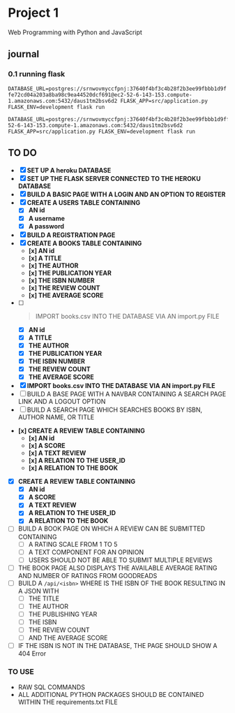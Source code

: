 # Project 1

Web Programming with Python and JavaScript

## journal

### 0.1 running flask
  `DATABASE_URL=postgres://srnwovmyccfpnj:37640f4bf3c4b28f2b3ee99fbbb1d9ffe72cd04a203a8ba98c9ea44520dcf691@ec2-52-6-143-153.compute-1.amazonaws.com:5432/daus1tm2bsv6d2 FLASK_APP=src/application.py FLASK_ENV=development flask run`
``` 
DATABASE_URL=postgres://srnwovmyccfpnj:37640f4bf3c4b28f2b3ee99fbbb1d9ffe72cd04a203a8ba98c9ea44520dcf691@ec2-52-6-143-153.compute-1.amazonaws.com:5432/daus1tm2bsv6d2 FLASK_APP=src/application.py FLASK_ENV=development flask run
```





## TO DO

* [x] **SET UP A heroku DATABASE**
* [x] **SET UP THE FLASK SERVER CONNECTED TO THE HEROKU DATABASE**
* [x] **BUILD A BASIC PAGE WITH A LOGIN AND AN OPTION TO REGISTER**
* [x] **CREATE A USERS TABLE CONTAINING**
    - [x] **AN id** 
    - [x] **A username** 
    - [x] **A password**
* [x] **BUILD A REGISTRATION PAGE**
* [x] **CREATE A BOOKS TABLE CONTAINING**
    - **[x] AN id**
    - **[x] A TITLE**
    - **[x] THE AUTHOR**
    - **[x] THE PUBLICATION YEAR**
    - **[x] THE ISBN NUMBER**
    - **[x] THE REVIEW COUNT**
    - **[x] THE AVERAGE SCORE**
* [ ] > IMPORT books.csv INTO THE DATABASE VIA AN import.py FILE
    - [x] **AN id**
    - [x] **A TITLE**
    - [x] **THE AUTHOR**
    - [x] **THE PUBLICATION YEAR**
    - [x] **THE ISBN NUMBER**
    - [x] **THE REVIEW COUNT**
    - [x] **THE AVERAGE SCORE**
* [x] **IMPORT books.csv INTO THE DATABASE VIA AN import.py FILE**
* [ ] BUILD A BASE PAGE WITH A NAVBAR CONTAINING A SEARCH PAGE LINK AND A LOGOUT OPTION
* [ ] BUILD A SEARCH PAGE WHICH SEARCHES BOOKS BY ISBN, AUTHOR NAME, OR TITLE
* **[x] CREATE A REVIEW TABLE CONTAINING**
    - **[x] AN id**
    - **[x] A SCORE**
    - **[x] A TEXT REVIEW**
    - **[x] A RELATION TO THE USER_ID**
    - **[x] A RELATION TO THE BOOK**
* [x] **CREATE A REVIEW TABLE CONTAINING**
    - [x] **AN id**
    - [x] **A SCORE**
    - [x] **A TEXT REVIEW**
    - [x] **A RELATION TO THE USER_ID**
    - [x] **A RELATION TO THE BOOK**
* [ ] BUILD A BOOK PAGE ON WHICH A REVIEW CAN BE SUBMITTED CONTAINING
    - [ ] A RATING SCALE FROM 1 TO 5
    - [ ] A TEXT COMPONENT FOR AN OPINION
    - [ ] USERS SHOULD NOT BE ABLE TO SUBMIT MULTIPLE REVIEWS
* [ ] THE BOOK PAGE ALSO DISPLAYS THE AVAILABLE AVERAGE RATING AND NUMBER OF RATINGS FROM GOODREADS
* [ ] BUILD A ``/api/<isbn>`` WHERE <isbn> IS THE ISBN OF THE BOOK RESULTING IN A JSON WITH
    - [ ] THE TITLE
    - [ ] THE AUTHOR
    - [ ] THE PUBLISHING YEAR
    - [ ] THE ISBN
    - [ ] THE REVIEW COUNT
    - [ ] AND THE AVERAGE SCORE
* [ ] IF THE ISBN IS NOT IN THE DATABASE, THE PAGE SHOULD SHOW A 404 Error

### TO USE

* RAW SQL COMMANDS
* ALL ADDITIONAL PYTHON PACKAGES SHOULD BE CONTAINED WITHIN THE requirements.txt FILE

## 
